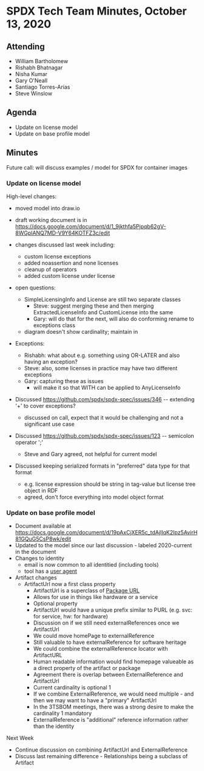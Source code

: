 # SPDX Tech Team Minutes, October 13, 2020

## Attending
* William Bartholomew
* Rishabh Bhatnagar
* Nisha Kumar
* Gary O'Neall
* Santiago Torres-Arias
* Steve Winslow

## Agenda
* Update on license model
* Update on base profile model

## Minutes

Future call: will discuss examples / model for SPDX for container images

### Update on license model

High-level changes:
* moved model into draw.io
* draft working document is in https://docs.google.com/document/d/1_9jkthfa5Pjpqb62gV-8WGplANQ7MD-V9Y64KOTFZ3c/edit
* changes discussed last week including:
  * custom license exceptions
  * added noassertion and none licenses
  * cleanup of operators
  * added custom license under license

* open questions:
  * SimpleLicensingInfo and License are still two separate classes
    * Steve: suggest merging these and then merging ExtractedLicenseInfo and CustomLicense into the same
    * Gary: will do that for the next, will also do conforming rename to exceptions class
  * diagram doesn't show cardinality; maintain in 

* Exceptions:
  * Rishabh: what about e.g. something using OR-LATER and also having an exception?
  * Steve: also, some licenses in practice may have two different exceptions
  * Gary: capturing these as issues
    * will make it so that WITH can be applied to AnyLicenseInfo

* Discussed https://github.com/spdx/spdx-spec/issues/346 -- extending '+' to cover exceptions?
  * discussed on call, expect that it would be challenging and not a significant use case

* Discussed https://github.com/spdx/spdx-spec/issues/123 -- semicolon operator ';'
  * Steve and Gary agreed, not helpful for current model

* Discussed keeping serialized formats in "preferred" data type for that format
  * e.g. license expression should be string in tag-value but license tree object in RDF
  * agreed, don't force everything into model object format

### Update on base profile model

* Document available at https://docs.google.com/document/d/19pAxCjXER5c_tdAjIIqK2Ipz5AvirH81GQuG5CsP8wk/edit
* Updated to the model since our last discussion - labeled 2020-current in the document
* Changes to identity
  * email is now common to all identitied (including tools)
  * tool has a [user agent](https://developer.mozilla.org/en-US/docs/Web/HTTP/Headers/User-Agent)
* Artifact changes
  * ArtifactUrl now a first class property
    * ArtifactUrl is a superclass of [Package URL](https://github.com/package-url/purl-spec)
    * Allows for use in things like hardware or a service
    * Optional property
    * ArtifactUrl would have a unique prefix similar to PURL (e.g. svc: for service, hw: for hardware)
    * Discussion on if we still need externalReferences once we ArtifactUrl
    * We could move homePage to externalReference
    * Still valuable to have externalReference for software heritage
    * We could combine the externalReference locator with ArtifactURL
    * Human readable information would find homepage valueable as a direct property of the artifact or package
    * Agreement there is overlap between ExternalReference and ArtifactUrl
    * Current cardinality is optional 1
    * If we combine ExternalReference, we would need multiple - and then we may want to have a "primary" ArtifactUrl
    * In the 3TSBOM meetings, there was a strong desire to make the cardinality 1 mandatory
    * ExternalReference is "additional" reference information rather than the identity
    
Next Week
* Continue discussion on combining ArtifactUrl and ExternalReference
* Discuss last remaining difference - Relationships being a subclass of Artifact

